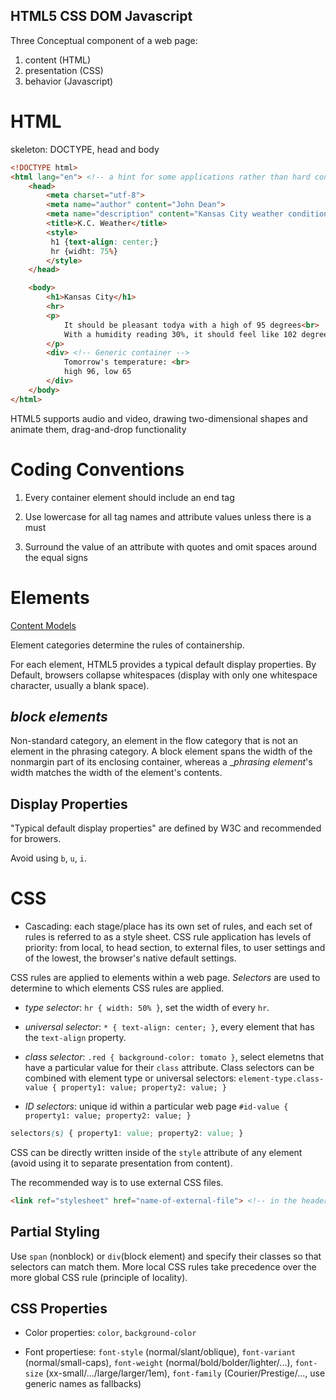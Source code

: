 HTML5 CSS DOM Javascript
---

Three Conceptual component of a web page:
1. content (HTML)
2. presentation (CSS)
3. behavior (Javascript)

# HTML

skeleton: DOCTYPE, head and body

```html
<!DOCTYPE html>
<html lang="en"> <!-- a hint for some applications rather than hard configuration -->
    <head>
        <meta charset="utf-8"> 
        <meta name="author" content="John Dean">
        <meta name="description" content="Kansas City weather conditions">
        <title>K.C. Weather</title>
        <style>
         h1 {text-align: center;}
         hr {widht: 75%}
        </style>
    </head>

    <body>
        <h1>Kansas City</h1>
        <hr>
        <p>
            It should be pleasant todya with a high of 95 degrees<br>
            With a humidity reading 30%, it should feel like 102 degrees
        </p>
        <div> <!-- Generic container -->
            Tomorrow's temperature: <br>
            high 96, low 65
        </div>
    </body>
</html>
```

HTML5 supports audio and video, drawing two-dimensional shapes and animate them, drag-and-drop functionality

# Coding Conventions

1. Every container element should include an end tag

2. Use lowercase for all tag names and attribute values unless there is a must

3. Surround the value of an attribute with quotes and omit spaces around the equal signs

# Elements

[Content Models](https://html.spec.whatwg.org/#content-models)

Element categories determine the rules of containership.

For each element, HTML5 provides a typical default display properties. By Default, browsers collapse whitespaces (display with only one whitespace character, usually a blank space).

## _block elements_

Non-standard category, an element in the flow category that is not an element in the phrasing category. A block element spans the width of the nonmargin part of its enclosing container, whereas a __phrasing element_'s width matches the width of the element's contents.


## Display Properties

"Typical default display properties" are defined by W3C and recommended for browers.

Avoid using `b`, `u`, `i`.

# CSS

- Cascading: each stage/place has its own set of rules, and each set of rules is referred to as a style sheet. CSS rule application has levels of priority: from local, to head section, to external files, to user settings and of the lowest, the browser's native default settings.

CSS rules are applied to elements within a web page. _Selectors_ are used to determine to which elements CSS rules are applied.

- _type selector_: `hr { width: 50% }`, set the width of every `hr`.

- _universal selector_: `* { text-align: center; }`, every element that has the `text-align` property.

- _class selector_: `.red { background-color: tomato }`, select elemetns that have a particular value for their `class` attribute. Class selectors can be combined with element type or universal selectors: `element-type.class-value { property1: value; property2: value; }`

- _ID selectors_: unique id within a particular web page `#id-value { property1: value; property2: value; }`


```css
selectors(s) { property1: value; property2: value; }
```

CSS can be directly written inside of the `style` attribute of any element (avoid using it to separate presentation from content).

The recommended way is to use external CSS files.

```html
<link ref="stylesheet" href="name-of-external-file"> <!-- in the header -->
```

## Partial Styling

Use `span` (nonblock) or `div`(block element) and specify their classes so that selectors can match them. More local CSS rules take precedence over the more global CSS rule (principle of locality).

## CSS Properties

- Color properties: `color`, `background-color`

- Font propertiese: `font-style` (normal/slant/oblique), `font-variant` (normal/small-caps), `font-weight` (normal/bold/bolder/lighter/...), `font-size` (xx-small/.../large/larger/1em), `font-family` (Courier/Prestige/..., use generic names as fallbacks)
